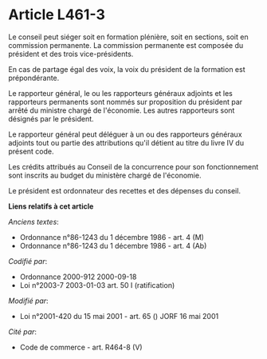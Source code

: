 # Article L461-3

Le conseil peut siéger soit en formation plénière, soit en sections, soit en commission permanente. La commission permanente
est composée du président et des trois vice-présidents.

En cas de partage égal des voix, la voix du président de la formation est prépondérante.

Le rapporteur général, le ou les rapporteurs généraux adjoints et les rapporteurs permanents sont nommés sur proposition du
président par arrêté du ministre chargé de l'économie. Les autres rapporteurs sont désignés par le président.

Le rapporteur général peut déléguer à un ou des rapporteurs généraux adjoints tout ou partie des attributions qu'il détient
au titre du livre IV du présent code.

Les crédits attribués au Conseil de la concurrence pour son fonctionnement sont inscrits au budget du ministère chargé de
l'économie.

Le président est ordonnateur des recettes et des dépenses du conseil.

**Liens relatifs à cet article**

_Anciens textes_:

  - Ordonnance n°86-1243 du 1 décembre 1986 - art. 4 (M)
  - Ordonnance n°86-1243 du 1 décembre 1986 - art. 4 (Ab)

_Codifié par_:

  - Ordonnance 2000-912 2000-09-18
  - Loi n°2003-7 2003-01-03 art. 50 I (ratification)

_Modifié par_:

  - Loi n°2001-420 du 15 mai 2001 - art. 65 () JORF 16 mai 2001

_Cité par_:

  - Code de commerce - art. R464-8 (V)
